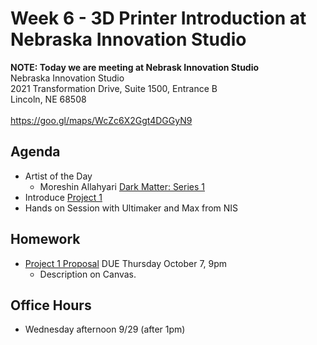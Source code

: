 # Week 6 - 3D Printer Introduction at Nebraska Innovation Studio

__NOTE: Today we are meeting at Nebrask Innovation Studio__
<br>
Nebraska Innovation Studio<br>
2021 Transformation Drive, Suite 1500, Entrance B<br>
Lincoln, NE 68508<br>
<br>
https://goo.gl/maps/WcZc6X2Ggt4DGGyN9

## Agenda
- Artist of the Day
  - Moreshin Allahyari [Dark Matter: Series 1](http://www.morehshin.com/dark-matter-first-series/)
- Introduce [Project 1](../projects/project1.md)
- Hands on Session with Ultimaker and Max from NIS

## Homework
- [Project 1 Proposal](https://canvas.unl.edu/courses/114938/assignments/1097230) DUE Thursday October 7, 9pm
  - Description on Canvas.

## Office Hours 
- Wednesday afternoon 9/29 (after 1pm)

